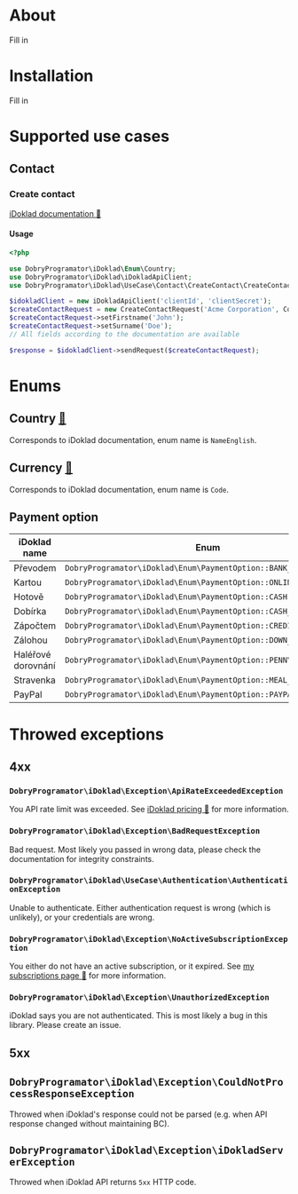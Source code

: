 # About
Fill in
# Installation
Fill in
# Supported use cases
## Contact
### Create contact
[iDoklad documentation 🔗](https://api.idoklad.cz/Help/v3/en/#api-Contacts-ContactsNew_contact)
#### Usage
```php
<?php

use DobryProgramator\iDoklad\Enum\Country;
use DobryProgramator\iDoklad\iDokladApiClient;
use DobryProgramator\iDoklad\UseCase\Contact\CreateContact\CreateContactRequest;

$idokladClient = new iDokladApiClient('clientId', 'clientSecret');
$createContactRequest = new CreateContactRequest('Acme Corporation', Country::CZECHIA);
$createContactRequest->setFirstname('John');
$createContactRequest->setSurname('Doe');
// All fields according to the documentation are available

$response = $idokladClient->sendRequest($createContactRequest);
```
# Enums
## Country [🔗](https://api.idoklad.cz/Help/v3/en/#api-Lists-CountriesList_of_states)
Corresponds to iDoklad documentation, enum name is `NameEnglish`.
## Currency [🔗](https://api.idoklad.cz/Help/v3/en/#api-Lists-CurrenciesList_of_currencies)
Corresponds to iDoklad documentation, enum name is `Code`. 
## Payment option
| iDoklad name      | Enum                                                              |
|--------------------|-------------------------------------------------------------------|
| Převodem           | `DobryProgramator\iDoklad\Enum\PaymentOption::BANK_TRANSFER`      |
| Kartou             | `DobryProgramator\iDoklad\Enum\PaymentOption::ONLINE_BY_CARD`     |
| Hotově             | `DobryProgramator\iDoklad\Enum\PaymentOption::CASH`               |
| Dobírka            | `DobryProgramator\iDoklad\Enum\PaymentOption::CASH_ON_DELIVERY`   |
| Zápočtem           | `DobryProgramator\iDoklad\Enum\PaymentOption::CREDIT`             |
| Zálohou            | `DobryProgramator\iDoklad\Enum\PaymentOption::DOWN_PAYMENT`       |
| Haléřové dorovnání | `DobryProgramator\iDoklad\Enum\PaymentOption::PENNY_COMPENSATION` |
| Stravenka          | `DobryProgramator\iDoklad\Enum\PaymentOption::MEAL_VOUCHER`       |
| PayPal             | `DobryProgramator\iDoklad\Enum\PaymentOption::PAYPAL`             |
# Throwed exceptions
## 4xx
### `DobryProgramator\iDoklad\Exception\ApiRateExceededException`
You API rate limit was exceeded. See [iDoklad pricing 🔗](https://www.idoklad.cz/cenik) for more information.
### `DobryProgramator\iDoklad\Exception\BadRequestException`
Bad request. Most likely you passed in wrong data, please check the documentation for integrity constraints.
### `DobryProgramator\iDoklad\UseCase\Authentication\AuthenticationException`
Unable to authenticate. Either authentication request is wrong (which is unlikely), or your credentials are wrong. 
### `DobryProgramator\iDoklad\Exception\NoActiveSubscriptionException`
You either do not have an active subscription, or it expired. See
[my subscriptions page 🔗](https://app.idoklad.cz/Billing/MySubscription) for more information.
### `DobryProgramator\iDoklad\Exception\UnauthorizedException`
iDoklad says you are not authenticated. This is most likely a bug in this library. Please create an issue.
## 5xx
## `DobryProgramator\iDoklad\Exception\CouldNotProcessResponseException`
Throwed when iDoklad's response could not be parsed (e.g. when API response changed without maintaining BC).
## `DobryProgramator\iDoklad\Exception\iDokladServerException`
Throwed when iDoklad API returns `5xx` HTTP code.
